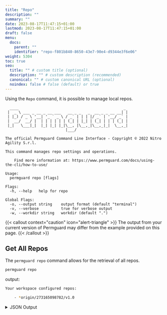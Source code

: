 ```yaml
---
title: "Repo"
description: ""
summary: ""
date: 2023-08-17T11:47:15+01:00
lastmod: 2023-08-17T11:47:15+01:00
draft: false
menu:
  docs:
    parent: ""
    identifier: "repo-f801b840-8650-43e7-90e4-d9344e3f6e06"
weight: 5304
toc: true
seo:
  title: "" # custom title (optional)
  description: "" # custom description (recommended)
  canonical: "" # custom canonical URL (optional)
  noindex: false # false (default) or true
---
```

Using the `Repo` command, it is possible to manage local repos.

```text
  ____                                               _
 |  _ \ ___ _ __ _ __ ___   __ _ _   _  __ _ _ __ __| |
 | |_) / _ \ '__| '_ ` _ \ / _` | | | |/ _` | '__/ _` |
 |  __/  __/ |  | | | | | | (_| | |_| | (_| | | | (_| |
 |_|   \___|_|  |_| |_| |_|\__, |\__,_|\__,_|_|  \__,_|
                           |___/

The official Permguard Command Line Interface - Copyright © 2022 Nitro Agility S.r.l.

This command manages repo settings and operations.

	Find more information at: https://www.permguard.com/docs/using-the-cli/how-to-use/

Usage:
  permguard repo [flags]

Flags:
  -h, --help   help for repo

Global Flags:
  -o, --output string    output format (default "terminal")
  -v, --verbose          true for verbose output
  -w, --workdir string   workdir (default ".")
```

{{< callout context="caution" icon="alert-triangle" >}}
The output from your current version of Permguard may differ from the example provided on this page.
{{< /callout >}}

## Get All Repos

The `permguard repo` command allows for the retrieval of all repos.

```bash
permguard repo
```

output:

```bash
Your workspace configured repos:

	- *origin/273165098782/v1.0

```

<details>
  <summary>
    JSON Output
  </summary>

```bash
permguard repo --output json
```

output:

```bash
{
  "repos": [
    {
      "is_head": true,
      "ref": "refs/repos/origin/273165098782/9b3de5272b0447f2a8d1024937bdef11",
      "repo": "origin/273165098782/v1.0"
    }
  ]
}
```

</details>
